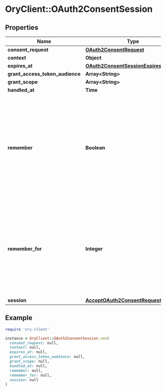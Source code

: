 # OryClient::OAuth2ConsentSession

## Properties

| Name | Type | Description | Notes |
| ---- | ---- | ----------- | ----- |
| **consent_request** | [**OAuth2ConsentRequest**](OAuth2ConsentRequest.md) |  | [optional] |
| **context** | **Object** |  | [optional] |
| **expires_at** | [**OAuth2ConsentSessionExpiresAt**](OAuth2ConsentSessionExpiresAt.md) |  | [optional] |
| **grant_access_token_audience** | **Array&lt;String&gt;** |  | [optional] |
| **grant_scope** | **Array&lt;String&gt;** |  | [optional] |
| **handled_at** | **Time** |  | [optional] |
| **remember** | **Boolean** | Remember Consent  Remember, if set to true, tells ORY Hydra to remember this consent authorization and reuse it if the same client asks the same user for the same, or a subset of, scope. | [optional] |
| **remember_for** | **Integer** | Remember Consent For  RememberFor sets how long the consent authorization should be remembered for in seconds. If set to &#x60;0&#x60;, the authorization will be remembered indefinitely. | [optional] |
| **session** | [**AcceptOAuth2ConsentRequestSession**](AcceptOAuth2ConsentRequestSession.md) |  | [optional] |

## Example

```ruby
require 'ory-client'

instance = OryClient::OAuth2ConsentSession.new(
  consent_request: null,
  context: null,
  expires_at: null,
  grant_access_token_audience: null,
  grant_scope: null,
  handled_at: null,
  remember: null,
  remember_for: null,
  session: null
)
```

